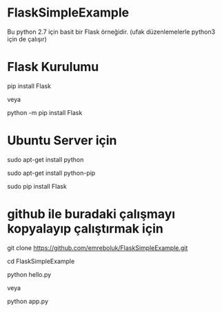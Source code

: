 # FlaskSimpleExample

Bu python 2.7 için basit bir Flask örneğidir. (ufak düzenlemelerle python3 için de çalışır)

# Flask Kurulumu
pip install Flask

veya

python -m pip install Flask

# Ubuntu Server için
sudo apt-get install python

sudo apt-get install python-pip

sudo pip install Flask

# github ile buradaki çalışmayı kopyalayıp çalıştırmak için
git clone https://github.com/emreboluk/FlaskSimpleExample.git

cd FlaskSimpleExample

python hello.py

veya

python app.py
